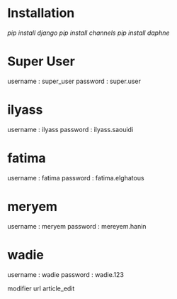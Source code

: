 # Installation
_pip install django_
_pip install channels_
_pip install daphne_

# Super User
username : super_user
password : super.user

# ilyass
username : ilyass
password : ilyass.saouidi

# fatima
username : fatima
password : fatima.elghatous

# meryem
username : meryem
password : mereyem.hanin

# wadie
username : wadie
password : wadie.123


modifier url article_edit